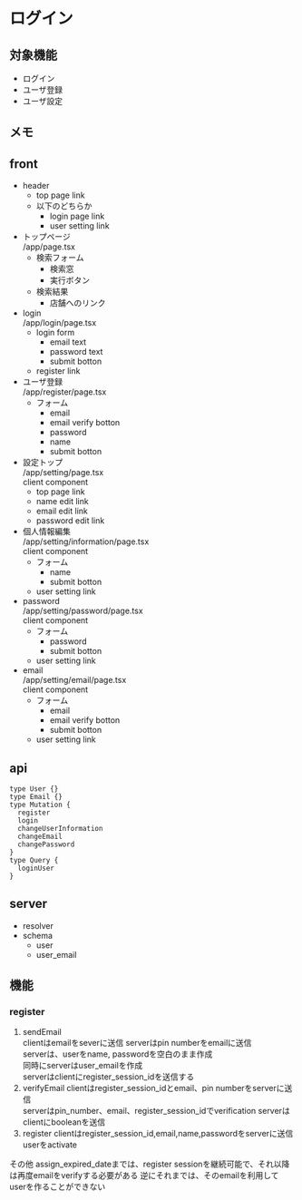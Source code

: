 
# ログイン

## 対象機能
- ログイン
- ユーザ登録
- ユーザ設定

## メモ

## front
- header
  - top page link
  - 以下のどちらか
    - login page link
    - user setting link
- トップページ  
  /app/page.tsx  
  - 検索フォーム
    - 検索窓
    - 実行ボタン
  - 検索結果
    - 店舗へのリンク
- login  
  /app/login/page.tsx  
  - login form
    - email text
    - password text
    - submit botton
  - register link
- ユーザ登録  
  /app/register/page.tsx  
  - フォーム
    - email
    - email verify botton
    - password
    - name
    - submit botton
- 設定トップ  
  /app/setting/page.tsx  
  client component  
  - top page link
  - name edit link
  - email edit link
  - password edit link
- 個人情報編集  
  /app/setting/information/page.tsx  
  client component  
  - フォーム
    - name
    - submit botton
  - user setting link
- password  
  /app/setting/password/page.tsx  
  client component  
  - フォーム
    - password
    - submit botton
  - user setting link
- email  
  /app/setting/email/page.tsx  
  client component  
  - フォーム
    - email
    - email verify botton
    - submit botton
  - user setting link

## api
```
type User {}
type Email {}
type Mutation {
  register
  login
  changeUserInformation
  changeEmail
  changePassword
}
type Query {
  loginUser
}
```

## server
- resolver
- schema
  - user
  - user_email

## 機能
### register
1. sendEmail  
  clientはemailをseverに送信
  serverはpin numberをemailに送信  
  serverは、userをname, passwordを空白のまま作成  
  同時にserverはuser_emailを作成  
  serverはclientにregister_session_idを送信する  
2. verifyEmail
  clientはregister_session_idとemail、pin numberをserverに送信  
  serverはpin_number、email、register_session_idでverification
  serverはclientにbooleanを送信
3. register
  clientはregister_session_id,email,name,passwordをserverに送信
  userをactivate

その他
  assign_expired_dateまでは、register sessionを継続可能で、それ以降は再度emailをverifyする必要がある
  逆にそれまでは、そのemailを利用してuserを作ることができない






